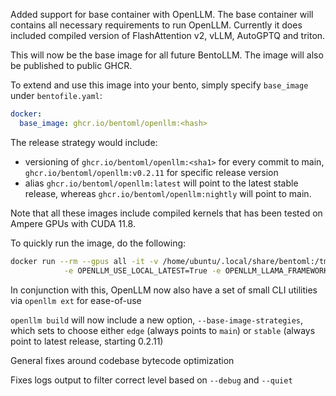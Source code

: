 Added support for base container with OpenLLM. The base container will contains all necessary requirements
to run OpenLLM. Currently it does included compiled version of FlashAttention v2, vLLM, AutoGPTQ and triton.

This will now be the base image for all future BentoLLM. The image will also be published to public GHCR.

To extend and use this image into your bento, simply specify ``base_image`` under ``bentofile.yaml``:

```yaml
docker:
  base_image: ghcr.io/bentoml/openllm:<hash>
```

The release strategy would include:
- versioning of ``ghcr.io/bentoml/openllm:<sha1>`` for every commit to main, ``ghcr.io/bentoml/openllm:v0.2.11`` for specific release version
- alias ``ghcr.io/bentoml/openllm:latest`` will point to the latest stable release, whereas ``ghcr.io/bentoml/openllm:nightly`` will point to main.

Note that all these images include compiled kernels that has been tested on Ampere GPUs with CUDA 11.8.

To quickly run the image, do the following:

```bash
docker run --rm --gpus all -it -v /home/ubuntu/.local/share/bentoml:/tmp/bentoml -e BENTOML_HOME=/tmp/bentoml \
            -e OPENLLM_USE_LOCAL_LATEST=True -e OPENLLM_LLAMA_FRAMEWORK=vllm ghcr.io/bentoml/openllm:2b5e96f90ad314f54e07b5b31e386e7d688d9bb2 start llama --model-id meta-llama/Llama-2-7b-chat-hf --workers-per-resource conserved --debug`
```

In conjunction with this, OpenLLM now also have a set of small CLI utilities via ``openllm ext`` for ease-of-use

``openllm build`` will now include a new option, ``--base-image-strategies``, which sets to choose either ``edge`` (always points to ``main``)
or ``stable`` (always point to latest release, starting 0.2.11)

General fixes around codebase bytecode optimization

Fixes logs output to filter correct level based on ``--debug`` and ``--quiet``
